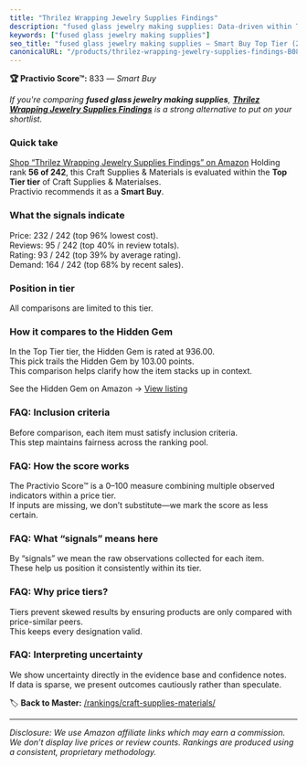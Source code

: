 ```yaml
---
title: "Thrilez Wrapping Jewelry Supplies Findings"
description: "fused glass jewelry making supplies: Data-driven within Top Tier ranking using the Practivio Score™. Positioned by quality, value, demand, findability, momentu…"
keywords: ["fused glass jewelry making supplies"]
seo_title: "fused glass jewelry making supplies — Smart Buy Top Tier (2025)"
canonicalURL: "/products/thrilez-wrapping-jewelry-supplies-findings-B08L6MPGS2/"
---
```


**🏆 Practivio Score™:** 833 — _Smart Buy_


*If you're comparing **fused glass jewelry making supplies**, **[Thrilez Wrapping Jewelry Supplies Findings](https://www.amazon.com/dp/B08L6MPGS2?tag=practivio-20)** is a strong alternative to put on your shortlist.*
### Quick take
[Shop “Thrilez Wrapping Jewelry Supplies Findings” on Amazon](https://www.amazon.com/dp/B08L6MPGS2?tag=practivio-20)
Holding rank **56 of 242**, this Craft Supplies & Materials is evaluated within the **Top Tier tier** of Craft Supplies & Materialses.  
Practivio recommends it as a **Smart Buy**.

### What the signals indicate
Price: 232 / 242 (top 96% lowest cost).  
Reviews: 95 / 242 (top 40% in review totals).  
Rating: 93 / 242 (top 39% by average rating).  
Demand: 164 / 242 (top 68% by recent sales).

### Position in tier
All comparisons are limited to this tier.

### How it compares to the Hidden Gem
In the Top Tier tier, the Hidden Gem is rated at 936.00.  
This pick trails the Hidden Gem by 103.00 points.  
This comparison helps clarify how the item stacks up in context.  

See the Hidden Gem on Amazon → [View listing](https://www.amazon.com/dp/B079KL4C91?tag=practivio-20)

### FAQ: Inclusion criteria
Before comparison, each item must satisfy inclusion criteria.  
This step maintains fairness across the ranking pool.

### FAQ: How the score works
The Practivio Score™ is a 0–100 measure combining multiple observed indicators within a price tier.  
If inputs are missing, we don’t substitute—we mark the score as less certain.

### FAQ: What “signals” means here
By “signals” we mean the raw observations collected for each item.  
These help us position it consistently within its tier.

### FAQ: Why price tiers?
Tiers prevent skewed results by ensuring products are only compared with price-similar peers.  
This keeps every designation valid.

### FAQ: Interpreting uncertainty
We show uncertainty directly in the evidence base and confidence notes.  
If data is sparse, we present outcomes cautiously rather than speculate.


🏷️ **Back to Master:** [/rankings/craft-supplies-materials/](/rankings/craft-supplies-materials/)

---
_Disclosure: We use Amazon affiliate links which may earn a commission. We don’t display live prices or review counts. Rankings are produced using a consistent, proprietary methodology._

